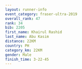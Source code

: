 ```yaml
---
layout: runner-info 
event_category: fraser-ultra-2019 
overall_rank: 47
rank: 34
bib: 2205
first_name: Khairul Rashid
last_name: Abu Kasim
distance: 22KM
country: PH
category_km: 22KM
gender: Male
finish_time: 3-22-45
---
```

